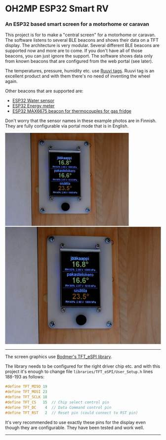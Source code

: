 # OH2MP ESP32 Smart RV

### An ESP32 based smart screen for a motorhome or caravan

This project is for to make a "central screen" for a motorhome or caravan. The software listens to
several BLE beacons and shows their data on a TFT display. The architecture is very modular. Several
different BLE beacons are supported now and more are to come. If you don't have all of those beacons, you can 
just ignore the support. The software shows data only from known beacons that are configured from the
web portal (see later).

The temperatures, pressure, humidity etc. use [Ruuvi tags](https://ruuvi.com/). Ruuvi tag is an excellent
product and with them there's no need of inventing the wheel again.

Other beacons that are supported are:

- [ESP32 Water sensor](https://github.com/oh2mp/esp32_watersensor)
- [ESP32 Energy meter](https://github.com/oh2mp/esp32_energymeter)
- [ESP32 MAX6675 beacon for thermocouples for gas fridge](https://github.com/oh2mp/esp32_max6675_beacon)

Don't worry that the sensor names in these example photos are in Finnish. They are fully configurable via
portal mode that is in English.

![Photo1](s/smart_rv_photo1_small.jpg)
![Photo2](s/smart_rv_photo1.jpg)

------

The screen graphics use [Bodmer's TFT_eSPI library](https://github.com/Bodmer/TFT_eSPI).

The library needs to be configured for the right driver chip etc. and with this project it's enough
to change file `libraries/TFT_eSPI/User_Setup.h` lines 188-193 as follows:

```c
#define TFT_MISO 19
#define TFT_MOSI 23
#define TFT_SCLK 18
#define TFT_CS   15  // Chip select control pin
#define TFT_DC    4  // Data Command control pin
#define TFT_RST   2  // Reset pin (could connect to RST pin)
```

It's very recommended to use exactly these pins for the display even though they are configurable. 
They have been tested and work well.

------
